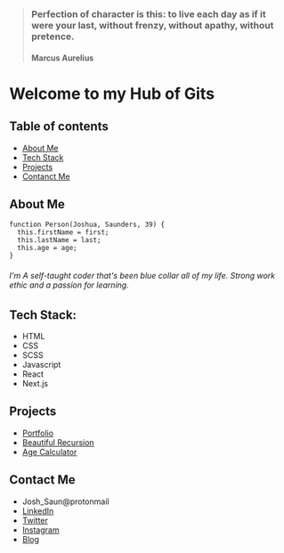 
> ### Perfection of character is this: to live each day as if it were your last, without frenzy, without apathy, without pretence.
>
> #### Marcus Aurelius 

# Welcome to my Hub of Gits

## Table of contents
* [About Me](#about-me)
* [Tech Stack](#tech-stack)
* [Projects](#projects)
* [Contanct Me](#contact-me)

## About Me

```
function Person(Joshua, Saunders, 39) {
  this.firstName = first;
  this.lastName = last;
  this.age = age;
}
```

###### I'm A self-taught coder that's been blue collar all of my life. Strong work ethic and a passion for learning.

## Tech Stack:
* HTML
* CSS
* SCSS
* Javascript
* React
* Next.js

## Projects
* [Portfolio](https://www.google.com)
* [Beautiful Recursion](https://www.google.com)
* [Age Calculator](https://www.google.com)


## Contact Me
* Josh_Saun@protonmail
* [LinkedIn](https://www.linkedin.com/in/joshua-saunders-814699223?lipi=urn%3Ali%3Apage%3Ad_flagship3_profile_view_base_contact_details%3BG611BtSdTESPPPMmbf5yLA%3D%3D)
* [Twitter](https://www.google.com)
* [Instagram](https://www.google.com)
* [Blog](https://www.google.com)
